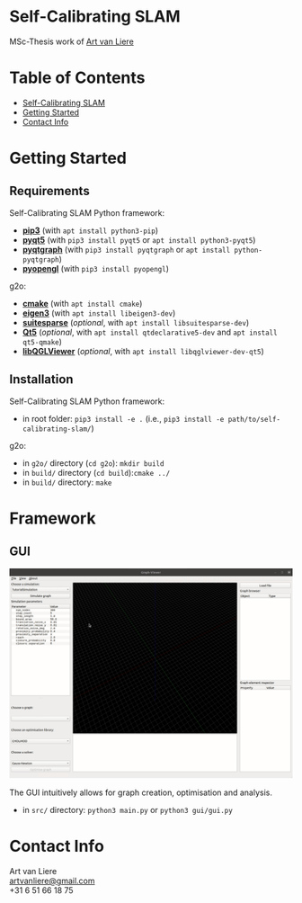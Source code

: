 # Self-Calibrating SLAM

MSc-Thesis work  of [Art van Liere](mailto:artvanliere@gmail.com)

# Table of Contents

- [Self-Calibrating SLAM](#self-calibrating-slam)
- [Getting Started](#getting-started)
- [Contact Info](#contact-info)

# Getting Started

## Requirements

Self-Calibrating SLAM Python framework:
- **[pip3](https://pypi.org/project/pip/)** (with ```apt install python3-pip```)
- **[pyqt5](https://pypi.org/project/PyQt5/)** (with ```pip3 install pyqt5``` or ```apt install python3-pyqt5```)
- **[pyqtgraph](http://www.pyqtgraph.org/)** (with  ```pip3 install pyqtgraph``` or ```apt install python-pyqtgraph```)
- **[pyopengl](https://pypi.org/project/PyOpenGL/)** (with ```pip3 install pyopengl```)

g2o:
- **[cmake](https://cmake.org/)** (with ```apt install cmake```)
- **[eigen3](http://eigen.tuxfamily.org)** (with ```apt install libeigen3-dev```)
- **[suitesparse](http://faculty.cse.tamu.edu/davis/suitesparse.html)** (_optional_, with ```apt install libsuitesparse-dev```)
- **[Qt5](http://qt-project.org)** (_optional_, with ```apt install qtdeclarative5-dev``` and ```apt install qt5-qmake```)
- **[libQGLViewer](http://libqglviewer.com/)** (_optional_, with ```apt install libqglviewer-dev-qt5```)

## Installation

Self-Calibrating SLAM Python framework:
- in root folder: ```pip3 install -e .``` (i.e., ```pip3 install -e path/to/self-calibrating-slam/```)

g2o:
- in ```g2o/``` directory (```cd g2o```): ```mkdir build```
- in ```build/``` directory (```cd build```):```cmake ../```
- in ```build/``` directory: ```make```

# Framework

## GUI

![](doc/gif/peek_20210309.gif)

The GUI intuitively allows for graph creation, optimisation and analysis.
- in ```src/``` directory: ```python3 main.py``` or ```python3 gui/gui.py```

# Contact Info

Art van Liere\
[artvanliere@gmail.com](mailto:artvanliere@gmail.com)\
+31 6 51 66 18 75